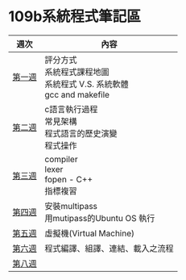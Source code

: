 # 109b系統程式筆記區
週次 | 內容
---- | ----
[第一週](https://github.com/cycyucheng1010/sp109b/blob/main/Note/20210224%E7%AC%AC%E4%B8%80%E9%80%B1%E7%AD%86%E8%A8%98.md) | 評分方式 <br> 系統程式課程地圖 <br> 系統程式 V.S. 系統軟體 <br> gcc and makefile
[第二週](https://github.com/cycyucheng1010/sp109b/blob/main/Note/20210303%E7%AC%AC%E4%BA%8C%E9%80%B1%E7%AD%86%E8%A8%98.md) | c語言執行過程 <br> 常見架構 <br> 程式語言的歷史演變 <br> 程式操作 
[第三週](https://github.com/cycyucheng1010/sp109b/blob/main/Note/20210310%E7%AC%AC%E4%B8%89%E9%80%B1%E7%AD%86%E8%A8%98.md) | compiler <br>  lexer <br> fopen - C++ <br> 指標複習 
[第四週](https://github.com/cycyucheng1010/sp109b/blob/main/Note/20210317%E7%AC%AC%E5%9B%9B%E9%80%B1%E7%AD%86%E8%A8%98.md) | 安裝multipass <br> 用mutipass的Ubuntu OS 執行
[第五週](https://github.com/cycyucheng1010/sp109b/blob/main/Note/20210326%E7%AC%AC%E4%BA%94%E9%80%B1%E7%AD%86%E8%A8%98.md) | 虛擬機(Virtual Machine) 
[第六週](https://github.com/cycyucheng1010/sp109b/blob/main/Note/20210331%E7%AC%AC%E5%85%AD%E9%80%B1%E7%AD%86%E8%A8%98.md) | 程式編譯、組譯、連結、載入之流程 <br> 
[第八週](https://github.com/cycyucheng1010/sp109b/blob/main/Note/20210414%E7%AC%AC%E5%85%AB%E9%80%B1%E7%AD%86%E8%A8%98.md) |
